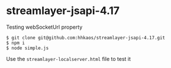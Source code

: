 # streamlayer-jsapi-4.17

Testing webSocketUrl property

```
$ git clone git@github.com:hhkaos/streamlayer-jsapi-4.17.git
$ npm i
$ node simple.js
```

Use the `streamlayer-localserver.html` file to test it
